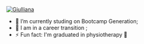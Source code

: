 
 <a href="https://ibb.co/803Xw6w"><img src="https://i.ibb.co/TkXrGmG/Giulliana.png" alt="Giulliana" border="0"></a>
 
- 🔭 I’m currently studing on Bootcamp Generation;
- 👯 I am in  a career transition ;
- ⚡ Fun fact: I'm graduated in physiotherapy 
 👋 

